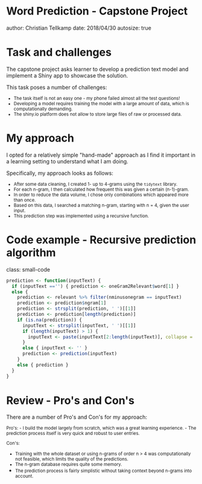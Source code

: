 <style>
.small-code pre code {
  font-size: 1em;
}
</style>

Word Prediction - Capstone Project
========================================================
author: Christian Tellkamp
date: 2018/04/30
autosize: true


Task and challenges
========================================================

The capstone project asks learner to develop a prediction text model and implement a Shiny app to showcase the solution.  

This task poses a number of challenges:
<small>
- The task itself is not an easy one - my phone failed almost all the test questions!
- Developing a model requires training the model with a large amount of data, which is computationally demanding.
- The shiny.io platform does not allow to store large files of raw or processed data.
</small>


My approach
========================================================

I opted for a relatively simple "hand-made" approach as I find it important in a learning setting to understand what I am doing.  

Specifically, my approach looks as follows:
<small>
- After some data cleaning, I created 1- up to 4-grams using the `tidytext` library.
- For each n-gram, I then calculated how frequent this was given a certain (n-1)-gram.
- In order to reduce the data volume, I chose only combinations which appeared more than once. 
- Based on this data, I searched a matching n-gram, starting with n = 4, given the user input. 
- This prediction step was implemented using a recursive function.
</small>


Code example - Recursive prediction algorithm
========================================================
class: small-code

```r
prediction <- function(inputText) {
  if (inputText =='') { prediction <- oneGram2Relevant$word[1] }
  else {
    prediction <- relevant %>% filter(nminusonegram == inputText)
    prediction <- prediction$ngram[1]
    prediction <- strsplit(prediction, ' ')[[1]]
    prediction <- prediction[length(prediction)]
    if (is.na(prediction)) {
      inputText <- strsplit(inputText, ' ')[[1]]
      if (length(inputText) > 1) {
        inputText <- paste(inputText[2:length(inputText)], collapse = ' ')
      }
      else { inputText <- '' }
      prediction <- prediction(inputText)
    }
    else { prediction }
  }
}
```


Review - Pro's and Con's
========================================================

There are a number of Pro's and Con's for my approach:

<small>
Pro's:
- I build the model largely from scratch, which was a great learning experience.
- The prediction process itself is very quick and robust to user entries.

Con's:
- Training with the whole dataset or using n-grams of order n > 4 was computationally not feasible, which limits the quality of the predictions.
- The n-gram database requires quite some memory.
- The prediction process is fairly simplistic without taking context beyond n-grams into account.</small>
